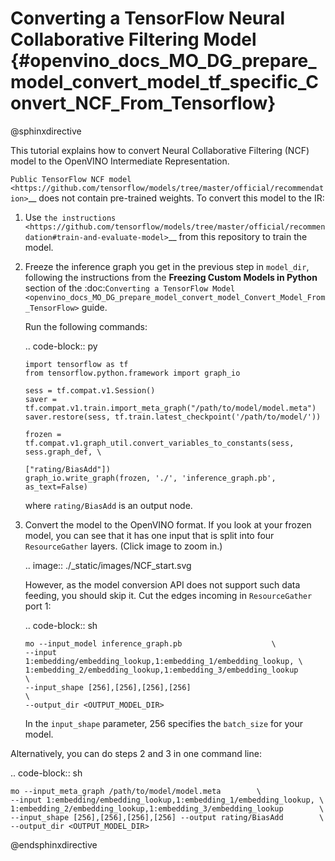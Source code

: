 # Converting a TensorFlow Neural Collaborative Filtering Model {#openvino_docs_MO_DG_prepare_model_convert_model_tf_specific_Convert_NCF_From_Tensorflow}

@sphinxdirective

This tutorial explains how to convert Neural Collaborative Filtering (NCF) model to the OpenVINO Intermediate Representation.

`Public TensorFlow NCF model <https://github.com/tensorflow/models/tree/master/official/recommendation>`__ does not contain pre-trained weights. To convert this model to the IR:

1. Use `the instructions <https://github.com/tensorflow/models/tree/master/official/recommendation#train-and-evaluate-model>`__ from this repository to train the model.

2. Freeze the inference graph you get in the previous step in ``model_dir``, following the instructions from the **Freezing Custom Models in Python** section of the :doc:`Converting a TensorFlow Model <openvino_docs_MO_DG_prepare_model_convert_model_Convert_Model_From_TensorFlow>` guide.

   Run the following commands:

   .. code-block:: py

       import tensorflow as tf
       from tensorflow.python.framework import graph_io

       sess = tf.compat.v1.Session()
       saver = tf.compat.v1.train.import_meta_graph("/path/to/model/model.meta")
       saver.restore(sess, tf.train.latest_checkpoint('/path/to/model/'))

       frozen = tf.compat.v1.graph_util.convert_variables_to_constants(sess, sess.graph_def, \
                                                           ["rating/BiasAdd"])
       graph_io.write_graph(frozen, './', 'inference_graph.pb', as_text=False)

   where ``rating/BiasAdd`` is an output node.

3. Convert the model to the OpenVINO format. If you look at your frozen model, you can see that
it has one input that is split into four ``ResourceGather`` layers. (Click image to zoom in.)

   .. image::  ./_static/images/NCF_start.svg

   However, as the model conversion API does not support such data feeding, you should skip it. Cut
   the edges incoming in ``ResourceGather`` port 1:

   .. code-block:: sh

       mo --input_model inference_graph.pb                    \
       --input 1:embedding/embedding_lookup,1:embedding_1/embedding_lookup, \
       1:embedding_2/embedding_lookup,1:embedding_3/embedding_lookup        \
       --input_shape [256],[256],[256],[256]                                \
       --output_dir <OUTPUT_MODEL_DIR>

   In the ``input_shape`` parameter, 256 specifies the ``batch_size`` for your model.

Alternatively, you can do steps 2 and 3 in one command line:

.. code-block:: sh

    mo --input_meta_graph /path/to/model/model.meta        \
    --input 1:embedding/embedding_lookup,1:embedding_1/embedding_lookup, \
    1:embedding_2/embedding_lookup,1:embedding_3/embedding_lookup        \
    --input_shape [256],[256],[256],[256] --output rating/BiasAdd        \
    --output_dir <OUTPUT_MODEL_DIR>

@endsphinxdirective
